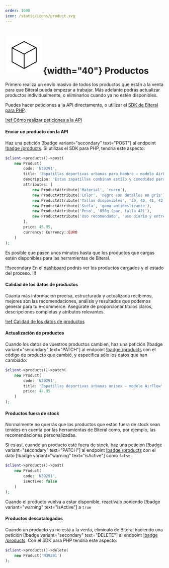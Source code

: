 ```yaml
---
order: 1000
icon: /static/icons/product.svg
---
```

# ![](/static/icons/product.svg){width="40"} Productos

Primero realiza un envío masivo de todos los productos que están a la venta para que Biteral pueda empezar a trabajar. Más adelante podrás actualizar productos individualmente, o eliminarlos cuando ya no estén disponibles.

Puedes hacer peticiones a la API directamente, o utilizar el [SDK de Biteral para PHP](/php-sdk).

[!ref Cómo realizar peticiones a la API](/api/intro)

#### Enviar un producto con la API

Haz una petición [!badge variant="secondary" text="POST"] al endpoint [!badge /products](/api/endpoints/products/post). Si utilizas el SDK para PHP, tendría este aspecto:

```php
$client->products()->post(
    new Product(
        code: 'N39291',
        title: 'Zapatillas deportivas urbanas para hombre – modelo AirFlow',
        description: 'Estas zapatillas combinan estilo y comodidad para el uso diario. Diseñadas con materiales transpirables, suela de goma antideslizante y plantilla ergonómica, son ideales tanto para caminar por la ciudad como para entrenar en interiores. El modelo AirFlow ofrece un ajuste perfecto y un diseño moderno que se adapta a cualquier look casual. Disponibles en varias tallas y colores.',
        attributes: [
            new ProductAttribute('Material', 'cuero'),
            new ProductAttribute('Color', 'negro con detalles en gris'),
            new ProductAttribute('Tallas disponibles', '39, 40, 41, 42, 43, 44'),
            new ProductAttribute('Suela', 'goma antideslizante'),
            new ProductAttribute('Peso', '850g (par, talla 42)'),
            new ProductAttribute('Uso recomendado', 'uso diario y entrenamiento ligero')
        ],
        price: 45.95,
        currency: Currency::EURO
    )
);
```

Es posible que pasen unos minutos hasta que los productos que cargas estén disponibles para las herramientas de Biteral.

!!!secondary
En el [dashboard](https://biteral.net/account/dashboard) podrás ver los productos cargados y el estado del proceso.
!!!

#### Calidad de los datos de productos

Cuanta más información precisa, estructurada y actualizada recibimos, mejores son las recomendaciones, análisis y resultados que podemos generar para tu e-commerce. Asegúrate de proporcionar títulos claros, descripciones completas y atributos relevantes.

[!ref Calidad de los datos de productos](/guide/integration-data/products/data-quality.md)

#### Actualización de productos

Cuando los datos de vuestros productos cambien, haz una petición [!badge variant="secondary" text="PATCH"] al endpoint [!badge /products](/api/endpoints/products/patch) con el código de producto que cambió, y especifica sólo los datos que han cambiado:

```php
$client->products()->patch(
    new Product(
        code: 'N39291',
        title: 'Zapatillas deportivas urbanas unisex – modelo AirFlow',
        price: 48.95
    )
);
```

#### Productos fuera de stock

Normalmente no querrás que los productos que están fuera de stock sean tenidos en cuenta por las herramientas de Biteral como, por ejemplo, las recomendaciones personalizadas.

Si es así, cuando un producto esté fuera de stock, haz una petición [!badge variant="secondary" text="PATCH"] al endpoint [!badge /products](/api/endpoints/products/post) con el dato [!badge variant="warning" text="isActive"] como `false`:

```php
$client->products()->post(
    new Product(
        code: 'N39291',
        isActive: false
    )
);
```

Cuando el producto vuelva a estar disponible, reactívalo poniendo [!badge variant="warning" text="isActive"] a `true`

#### Productos descatalogados

Cuando un producto ya no está a la venta, elimínalo de Biteral haciendo una petición [!badge variant="secondary" text="DELETE"] al endpoint [!badge /products](/api/endpoints/products/delete). Con el SDK para PHP tendría este aspecto:

```php
$client->products()->delete(
    new Product('N39291')
);
```
